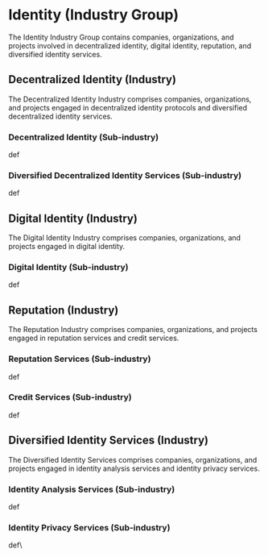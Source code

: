 # Identity (Industry Group)

The Identity Industry Group contains companies, organizations, and projects involved in decentralized identity, digital identity, reputation, and diversified identity services.



## Decentralized Identity (Industry)

The Decentralized Identity Industry comprises companies, organizations, and projects engaged in decentralized identity protocols and diversified decentralized identity services.

### Decentralized Identity (Sub-industry)

def

### Diversified Decentralized Identity Services (Sub-industry)

def



## Digital Identity (Industry)

The Digital Identity Industry comprises companies, organizations, and projects engaged in digital identity.

### Digital Identity (Sub-industry)

def



## Reputation (Industry)

The Reputation Industry comprises companies, organizations, and projects engaged in reputation services and credit services.

### Reputation Services (Sub-industry)

def

### Credit Services (Sub-industry)

def



## Diversified Identity Services (Industry)

The Diversified Identity Services comprises companies, organizations, and projects engaged in identity analysis services and identity privacy services.

### Identity Analysis Services (Sub-industry)

def

### Identity Privacy Services (Sub-industry)

def\

